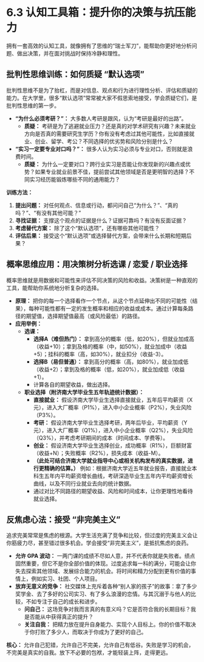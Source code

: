 # **6.3 认知工具箱：提升你的决策与抗压能力**

拥有一套高效的认知工具，就像拥有了思维的“瑞士军刀”，能帮助你更好地分析问题、做出决策，并在面对挑战时保持冷静和理性。

## **批判性思维训练：如何质疑 “默认选项”**

批判性思维不是为了抬杠，而是对信息、观点和行为进行理性分析、评估和质疑的能力。在大学里，很多“默认选项”常常被大家不假思索地接受，学会质疑它们，是批判性思维的第一步。

* **“为什么必须考研？”：** 大多数人考研是跟风，认为“考研是最好的出路”。
  * **质疑：** 考研是为了逃避就业压力？还是真的对学术研究有兴趣？未来就业方向是否真的需要研究生学历？你有没有考虑过其他可能性，比如直接就业、创业、留学、考公？不同选择的优劣势和风险分别是什么？
* **“实习一定要专业对口吗？”：** 很多人认为实习必须与专业对口，否则就是浪费时间。
  * **质疑：** 为什么一定要对口？跨行业实习是否能让你发现新的兴趣点或优势？如果专业就业前景不佳，提前尝试其他领域是否是更明智的选择？不同实习经历能锻炼哪些不同的通用能力？

**训练方法：**

1. **提出问题：** 对任何观点、信息或行动，都问问自己“为什么？”、“真的吗？”、“有没有其他可能？”
2. **寻找证据：** 支撑这个观点的证据是什么？证据可靠吗？有没有反面证据？
3. **考虑替代方案：** 除了这个“默认选项”，还有哪些其他可能性？
4. **评估后果：** 接受这个“默认选项”或选择替代方案，会带来什么长期和短期后果？

## **概率思维应用：用决策树分析选课 / 恋爱 / 职业选择**

概率思维就是用数据和可能性来评估不同决策的风险和收益。决策树是一种直观的工具，能帮助你系统地分析复杂的选择。

* **原理：** 把你的每一个选择看作一个节点，从这个节点延伸出不同的可能性（结果），每种可能性都有一定的发生概率和相应的收益或成本。通过计算每条路径的期望值，选择期望值最高（或风险最低）的路径。
* **应用举例：**
  * **选课：**
    * **选择A（难但热门）：** 拿到高分的概率（低，如20%），但就业加成高（收益+10）；拿到及格的概率（中，如50%），就业加成中（收益+5）；挂科的概率（高，如30%），就业扣分（收益-3）。
    * **选择B（易但普通）：** 拿到高分的概率（高，如80%），就业加成低（收益+2）；拿到及格的概率（低，如20%），就业加成低（收益+1）。
    * 计算各自的期望收益，做出选择。
  * **职业选择（附济南大学毕业生五年轨迹统计数据）：**
    * **直接就业：** 假设济南大学毕业生选择直接就业，五年后平均薪资（X元），进入大厂概率（P1%），进入中小企业概率（P2%），失业风险（P3%）。
    * **考研：** 假设济南大学毕业生选择考研，两年后毕业，平均薪资（Y元），进入大厂概率（Q1%），进入中小企业概率（Q2%），失业风险（Q3%），并考虑考研期间的成本（时间成本、学费等）。
    * **创业：** 假设济南大学毕业生选择创业，成功概率（R1%），巨额财富（收益+N）；失败概率（R2%），损失成本（收益-M）。
    * **（此处可结合济南大学就业指导中心或相关机构发布的真实数据，进行更精确的估算。）** 例如：根据济南大学近五年就业报告，直接就业本科生五年内平均薪资增长曲线，考研深造毕业生五年内平均薪资增长曲线，以及不同行业就业去向的统计数据。
    * 通过对比不同路径的期望收益、风险和时间成本，让你更理性地看待就业选择。

## **反焦虑心法：接受 “非完美主义”**

追求完美常常是焦虑的根源。大学生活充满了竞争和比较，但过度的完美主义会让你筋疲力尽，甚至错过很多机会。学会接受“非完美主义”，是抵抗焦虑的良药。

* **允许 GPA 波动：** 一两门课的成绩不尽如人意，并不代表你就是失败者。绩点固然重要，但它不是你全部价值的体现。过度追求每一科的满分，可能会让你失去探索其他领域、发展综合能力的机会。将时间和精力分配到更有价值的事情上，例如实习、社团、个人项目。
* **放弃无意义的竞争：** 社交媒体上充斥着各种“别人家的孩子”的故事：拿了多少奖学金、去了多好的公司实习、有了多么浪漫的恋情。与其沉溺于与他人的比较，不如专注于自己的成长和进步。
  * **问自己：** 这场竞争对我而言真的有意义吗？它是否符合我的长期目标？我是否能从中获得真正的提升？
  * **关注自我：** 把精力放在提升自身能力、实现个人目标上。你的价值不取决于你打败了多少人，而取决于你成为了更好的自己。

**核心：** 允许自己犯错，允许自己不完美，允许自己有低谷。失败是学习的机会，不完美是真实的自我。放下不必要的包袱，才能轻装上阵，走得更远。
